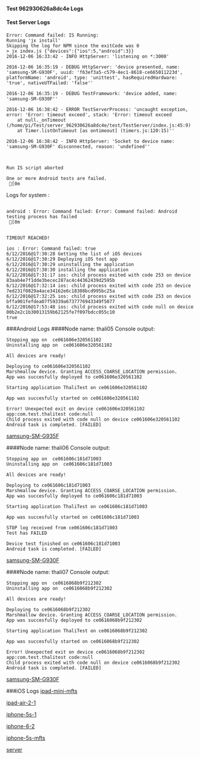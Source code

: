 #### Test 962930626a8dc4e Logs

#### Test Server Logs
```
Error: Command failed: IS Running:
Running 'jx install'
Skipping the log for NPM since the exitCode was 0
> jx index.js {"devices":{"ios":5,"android":3}}
2016-12-06 16:33:42 - INFO HttpServer: 'listening on *:3000'

2016-12-06 16:35:19 - DEBUG HttpServer: 'device presented, name: 'samsung-SM-G930F', uuid: 'f63ef3a5-c579-4ec1-8618-ce665011223d', platformName: 'android', type: 'unittest', hasRequiredHardware: 'true', nativeUTFailed: 'false''

2016-12-06 16:35:19 - DEBUG TestFramework: 'device added, name: 'samsung-SM-G930F''

2016-12-06 16:38:42 - ERROR TestServerProcess: 'uncaught exception, error: 'Error: timeout exceed', stack: 'Error: timeout exceed
    at null._onTimeout (/home/pi/Test/server_962930626a8dc4e/test/TestServer/index.js:45:9)
    at Timer.listOnTimeout [as ontimeout] (timers.js:120:15)''

2016-12-06 16:38:42 - INFO HttpServer: 'Socket to device name: 'samsung-SM-G930F' disconnected, reason: 'undefined''


 
Run IS script aborted
 
One or more Android tests are failed.
 [0m

```


Logs for system : 
```

android : Error: Command failed: Error: Command failed: Android testing process has failed
 [0m


TIMEOUT REACHED!

ios : Error: Command failed: true
6/12/2016@17:30:28 Getting the list of iOS devices 
6/12/2016@17:30:29 Deploying iOS test app 
6/12/2016@17:30:29 uninstalling the application 
6/12/2016@17:30:30 installing the application 
6/12/2016@17:31:17 ios: child process exited with code 253 on device 83aab4e7f1dde3becec287ac4c44362439d2595b 
6/12/2016@17:32:14 ios: child process exited with code 253 on device 7ed231f0829a4ace34162e6c18308bcd995bc25a 
6/12/2016@17:32:25 ios: child process exited with code 253 on device bffa901fefdea07f59339a6737776943349f5077 
6/12/2016@17:53:48 ios: child process exited with code null on device 00b2e2c1b30013159b62125fe7f097bdcc055c10 
true

```
###Android Logs
####Node name: thali05
Console output:
```
Stopping app on  ce061606e320561102
Uninstalling app on  ce061606e320561102

All devices are ready!

Deploying to ce061606e320561102
Marshmallow device. Granting ACCESS_COARSE_LOCATION permission.
App was succesfully deployed to ce061606e320561102

Starting application ThaliTest on ce061606e320561102

App was succesfully started on ce061606e320561102

Error! Unexpected exit on device ce061606e320561102 app:com.test.thalitest code:null 
Child process exited with code null on device ce061606e320561102
Android task is completed. [FAILED]
```
[samsung-SM-G935F](https://github.com/ThaliTester/TestResults/blob/962930626a8dc4e_10_attempts_run_socket_tests__1229_and_branch_vNext_yarong_417_812_1205_vasilevskayaem/thali05_samsung-SM-G935F.md)

####Node name: thali06
Console output:
```
Stopping app on  ce061606c181d71003
Uninstalling app on  ce061606c181d71003

All devices are ready!

Deploying to ce061606c181d71003
Marshmallow device. Granting ACCESS_COARSE_LOCATION permission.
App was succesfully deployed to ce061606c181d71003

Starting application ThaliTest on ce061606c181d71003

App was succesfully started on ce061606c181d71003

STOP log received from ce061606c181d71003
Test has FAILED

Device test finished on ce061606c181d71003 
Android task is completed. [FAILED]
```
[samsung-SM-G930F](https://github.com/ThaliTester/TestResults/blob/962930626a8dc4e_10_attempts_run_socket_tests__1229_and_branch_vNext_yarong_417_812_1205_vasilevskayaem/thali06_samsung-SM-G930F.md)

####Node name: thali07
Console output:
```
Stopping app on  ce0616068b9f212302
Uninstalling app on  ce0616068b9f212302

All devices are ready!

Deploying to ce0616068b9f212302
Marshmallow device. Granting ACCESS_COARSE_LOCATION permission.
App was succesfully deployed to ce0616068b9f212302

Starting application ThaliTest on ce0616068b9f212302

App was succesfully started on ce0616068b9f212302

Error! Unexpected exit on device ce0616068b9f212302 app:com.test.thalitest code:null 
Child process exited with code null on device ce0616068b9f212302
Android task is completed. [FAILED]
```
[samsung-SM-G930F](https://github.com/ThaliTester/TestResults/blob/962930626a8dc4e_10_attempts_run_socket_tests__1229_and_branch_vNext_yarong_417_812_1205_vasilevskayaem/thali07_samsung-SM-G930F.md)


###iOS Logs
[ipad-mini-mfts](https://github.com/ThaliTester/TestResults/blob/962930626a8dc4e_10_attempts_run_socket_tests__1229_and_branch_vNext_yarong_417_812_1205_vasilevskayaem/iOS_ipad-mini-mfts.md)

[ipad-air-2-1](https://github.com/ThaliTester/TestResults/blob/962930626a8dc4e_10_attempts_run_socket_tests__1229_and_branch_vNext_yarong_417_812_1205_vasilevskayaem/iOS_ipad-air-2-1.md)

[iphone-5s-1](https://github.com/ThaliTester/TestResults/blob/962930626a8dc4e_10_attempts_run_socket_tests__1229_and_branch_vNext_yarong_417_812_1205_vasilevskayaem/iOS_iphone-5s-1.md)

[iphone-6-2](https://github.com/ThaliTester/TestResults/blob/962930626a8dc4e_10_attempts_run_socket_tests__1229_and_branch_vNext_yarong_417_812_1205_vasilevskayaem/iOS_iphone-6-2.md)

[iphone-5s-mfts](https://github.com/ThaliTester/TestResults/blob/962930626a8dc4e_10_attempts_run_socket_tests__1229_and_branch_vNext_yarong_417_812_1205_vasilevskayaem/iOS_iphone-5s-mfts.md)

[server](https://github.com/ThaliTester/TestResults/blob/962930626a8dc4e_10_attempts_run_socket_tests__1229_and_branch_vNext_yarong_417_812_1205_vasilevskayaem/iOS_server.md)




